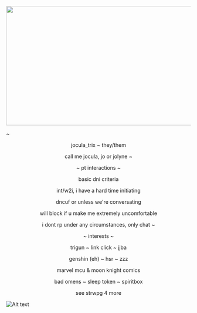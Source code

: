 <img width="950" height="325" src="https://github.com/user-attachments/assets/c0954663-49d8-4b7a-9863-a0c624af8d02">

~
<p align="center"> jocula_trix ~ they/them
<p align="center"> call me jocula, jo or jolyne
~
<p align="center"> ~ pt interactions ~
<p align="center"> basic dni criteria
<p align="center"> int/w2i, i have a hard time initiating
<p align="center"> dncuf or unless we're conversating
<p align="center"> will block if u make me extremely uncomfortable
<p align="center"> i dont rp under any circumstances, only chat
~
<p align="center"> ~ interests ~
<p align="center"> trigun ~ link click ~ jjba
<p align="center"> genshin (eh) ~ hsr ~ zzz
<p align="center"> marvel mcu & moon knight comics
<p align="center"> bad omens ~ sleep token ~ spiritbox
<p align="center"> see strwpg 4 more

![Alt text](https://spotify-recently-played-readme.vercel.app/api?user=luna_tic1216&count={5})
